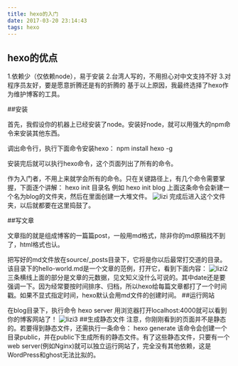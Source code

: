 ```yaml
---
title: hexo的入门
date: 2017-03-20 23:14:43
tags: hexo
---
```

## hexo的优点
1.依赖少（仅依赖node），易于安装
2.台湾人写的，不用担心对中文支持不好
3.对程序员友好，要是愿意折腾还是有的折腾的
基于以上原因，我最终选择了hexo作为维护博客的工具。

##安装

首先，我假设你的机器上已经安装了node。安装好node，就可以用强大的npm命令来安装其他东西。

调出命令行，执行下面命令安装hexo：
npm install hexo -g

安装完后就可以执行hexo命令，这个页面列出了所有的命令。

作为入门者，不用上来就学会所有的命令。只在关键路径上，有几个命令需要掌握，下面逐个讲解：
	hexo init 目录名
例如
	hexo init blog
上面这条命令会新建一个名为blog的文件夹，然后在里面创建一大堆文件。
![lizi](http://www.maintao.com/img/2014/hexo-beginner's-guide_hexo-init.jpg)
完成后进入这个文件夹，以后就都要在这里捣鼓了。

##写文章

文章指的就是组成博客的一篇篇post，一般用md格式，除非你的md原稿找不到了，html格式也认。

把写好的md文件放在source/_posts目录下，它将是你以后最常打交道的目录。该目录下的hello-world.md是一个文章的范例，打开它，看到下面内容：
![lizi2](http://www.maintao.com/img/2014/hexo-beginner's-guide_hello-world.jpg)
三条横线上面的部分是文章的元数据，见文知义没什么可说的。其中date还是要强调一下。因为经常要按时间排序、归档，所以hexo给每篇文章都打了一个时间戳。如果不显式指定时间，hexo默认会用md文件的创建时间。
##运行网站

在blog目录下，执行命令
	hexo server
用浏览器打开localhost:4000就可以看到你的博客网站了！
![lizi3](http://www.maintao.com/img/2014/hexo-beginner's-guide_run-on-port-4000.jpg)
##生成静态文件
注意，你刚刚看到的页面并不是静态的。若要得到静态文件，还需执行一条命令：
	hexo generate
该命令会创建一个目录public，并在public下生成所有的静态文件。有了这些静态文件，只要有一个web server(例如Nginx)就可以独立运行网站了，完全没有其他依赖，这是WordPress和ghost无法比拟的。
